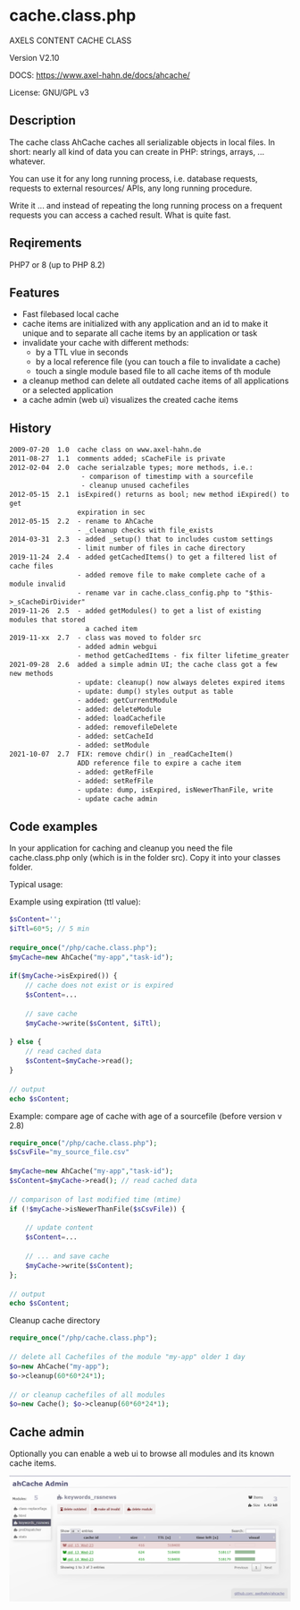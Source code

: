 
# cache.class.php

AXELS CONTENT CACHE CLASS

Version V2.10

DOCS: <https://www.axel-hahn.de/docs/ahcache/>

License: GNU/GPL v3

## Description

The cache class AhCache caches all serializable objects in local files. In short: nearly all kind of data you can create in PHP: strings, arrays, ... whatever.

You can use it for any long running process, i.e. database requests, requests to external resources/ APIs, any long running procedure. 

Write it ... and instead of repeating the long running process on a frequent requests you can access a cached result. What is quite fast.

## Reqirements

PHP7 or 8 (up to PHP 8.2)

## Features

  * Fast filebased local cache
  * cache items are initialized with any application and an id to make it unique and to separate all cache items by an application or task
  * invalidate your cache with different methods:
    * by a TTL vlue in seconds
	* by a local reference file (you can touch a file to invalidate a cache)
    * touch a single module based file to all cache items of th module
  * a cleanup method can delete all outdated cache items of all applications or a selected application
  * a cache admin (web ui) visualizes the created cache items 

## History
```
2009-07-20  1.0  cache class on www.axel-hahn.de
2011-08-27  1.1  comments added; sCacheFile is private
2012-02-04  2.0  cache serialzable types; more methods, i.e.:
                  - comparison of timestimp with a sourcefile
                  - cleanup unused cachefiles
2012-05-15  2.1  isExpired() returns as bool; new method iExpired() to get
                 expiration in sec
2012-05-15  2.2  - rename to AhCache
                 - _cleanup checks with file_exists
2014-03-31  2.3  - added _setup() that to includes custom settings
                 - limit number of files in cache directory
2019-11-24  2.4  - added getCachedItems() to get a filtered list of cache files
                 - added remove file to make complete cache of a module invalid
                 - rename var in cache.class_config.php to "$this->_sCacheDirDivider"
2019-11-26  2.5  - added getModules() to get a list of existing modules that stored
                   a cached item
2019-11-xx  2.7  - class was moved to folder src
                 - added admin webgui
                 - method getCachedItems - fix filter lifetime_greater
2021-09-28  2.6  added a simple admin UI; the cache class got a few new methods
                 - update: cleanup() now always deletes expired items
                 - update: dump() styles output as table
                 - added: getCurrentModule 
                 - added: deleteModule 
                 - added: loadCachefile
                 - added: removefileDelete
                 - added: setCacheId
                 - added: setModule
2021-10-07  2.7  FIX: remove chdir() in _readCacheItem()
                 ADD reference file to expire a cache item
                 - added: getRefFile
                 - added: setRefFile
                 - update: dump, isExpired, isNewerThanFile, write
                 - update cache admin
```

## Code examples

In your application for caching and cleanup you need the file cache.class.php only (which is in the folder src). Copy it into your classes folder.

Typical usage:

Example using expiration (ttl value):

```php
$sContent='';  
$iTtl=60*5; // 5 min 
  
require_once("/php/cache.class.php");  
$myCache=new AhCache("my-app","task-id");  
  
if($myCache->isExpired()) {  
	// cache does not exist or is expired
	$sContent=...  
  
	// save cache
	$myCache->write($sContent, $iTtl);  
  
} else {  
	// read cached data
	$sContent=$myCache->read();  
}  
  
// output
echo $sContent;  
```
	
Example: compare age of cache with age of a sourcefile (before version v 2.8)

```php
require_once("/php/cache.class.php");  
$sCsvFile="my_source_file.csv"  
  
$myCache=new AhCache("my-app","task-id");  
$sContent=$myCache->read(); // read cached data
  
// comparison of last modified time (mtime)
if (!$myCache->isNewerThanFile($sCsvFile)) {  
  
	// update content 
	$sContent=...  
  
	// ... and save cache
	$myCache->write($sContent);  
};  
  
// output
echo $sContent;
```

Cleanup cache directory 

```php
require_once("/php/cache.class.php");  

// delete all Cachefiles of the module "my-app" older 1 day
$o=new AhCache("my-app");
$o->cleanup(60*60*24*1); 

// or cleanup cachefiles of all modules
$o=new Cache(); $o->cleanup(60*60*24*1);
```

## Cache admin

Optionally you can enable a web ui to browse all modules and  its known cache items.

![Cache admin](./doc/cache-admin.png)
